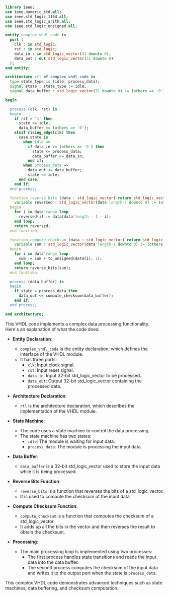 ```vhdl
library ieee;
use ieee.numeric_std.all;
use ieee.std_logic_1164.all;
use ieee.std_logic_arith.all;
use ieee.std_logic_unsigned.all;

entity complex_vhdl_code is
  port (
    clk : in std_logic;
    rst : in std_logic;
    data_in : in std_logic_vector(31 downto 0);
    data_out : out std_logic_vector(31 downto 0)
  );
end entity;

architecture rtl of complex_vhdl_code is
  type state_type is (idle, process_data);
  signal state : state_type := idle;
  signal data_buffer : std_logic_vector(31 downto 0) := (others => '0');

begin

  process (clk, rst) is
  begin
    if rst = '1' then
      state <= idle;
      data_buffer <= (others => '0');
    elsif rising_edge(clk) then
      case state is
        when idle =>
          if data_in /= (others => '0') then
            state <= process_data;
            data_buffer <= data_in;
          end if;
        when process_data =>
          data_out <= data_buffer;
          state <= idle;
      end case;
    end if;
  end process;

  function reverse_bits (data : std_logic_vector) return std_logic_vector is
    variable reversed : std_logic_vector(data'length-1 downto 0) := (others => '0');
  begin
    for i in data'range loop
      reversed(i) := data(data'length - 1 - i);
    end loop;
    return reversed;
  end function;

  function compute_checksum (data : std_logic_vector) return std_logic_vector is
    variable sum : std_logic_vector(data'length-1 downto 0) := (others => '0');
  begin
    for i in data'range loop
      sum := sum + to_unsigned(data(i), 1);
    end loop;
    return reverse_bits(sum);
  end function;

  process (data_buffer) is
  begin
    if state = process_data then
      data_out <= compute_checksum(data_buffer);
    end if;
  end process;

end architecture;
```

This VHDL code implements a complex data processing functionality. Here's an explanation of what the code does:

- **Entity Declaration**:
   - `complex_vhdl_code` is the entity declaration, which defines the interface of the VHDL module.
   - It has three ports:
     - `clk`: Input clock signal.
     - `rst`: Input reset signal.
     - `data_in`: Input 32-bit std_logic_vector to be processed.
     - `data_out`: Output 32-bit std_logic_vector containing the processed data.

- **Architecture Declaration**:
   - `rtl` is the architecture declaration, which describes the implementation of the VHDL module.

- **State Machine**:
   - The code uses a state machine to control the data processing.
   - The state machine has two states:
     - `idle`: The module is waiting for input data.
     - `process_data`: The module is processing the input data.

- **Data Buffer**:
   - `data_buffer` is a 32-bit std_logic_vector used to store the input data while it is being processed.

- **Reverse Bits Function**:
   - `reverse_bits` is a function that reverses the bits of a std_logic_vector.
   - It is used to compute the checksum of the input data.

- **Compute Checksum Function**:
   - `compute_checksum` is a function that computes the checksum of a std_logic_vector.
   - It adds up all the bits in the vector and then reverses the result to obtain the checksum.

- **Processing**:
   - The main processing loop is implemented using two processes:
     - The first process handles state transitions and reads the input data into the data buffer.
     - The second process computes the checksum of the input data and writes it to the output port when the state is `process_data`.

This complex VHDL code demonstrates advanced techniques such as state machines, data buffering, and checksum computation.